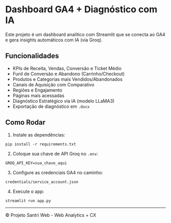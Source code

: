 # Dashboard GA4 + Diagnóstico com IA

Este projeto é um dashboard analítico com Streamlit que se conecta ao GA4 e gera insights automáticos com IA (via Groq).

## Funcionalidades
- KPIs de Receita, Vendas, Conversão e Ticket Médio
- Funil de Conversão e Abandono (Carrinho/Checkout)
- Produtos e Categorias mais Vendidos/Abandonados
- Canais de Aquisição com Comparativo
- Regiões e Engajamento
- Páginas mais acessadas
- Diagnóstico Estratégico via IA (modelo LLaMA3)
- Exportação de diagnóstico em `.docx`

## Como Rodar
1. Instale as dependências:
```
pip install -r requirements.txt
```
2. Coloque sua chave de API Groq no `.env`:
```
GROQ_API_KEY=sua_chave_aqui
```
3. Configure as credenciais GA4 no caminho:
```
credentials/service_account.json
```
4. Execute o app:
```
streamlit run app.py
```

---
© Projeto Santri Web - Web Analytics + CX

